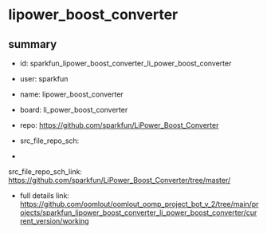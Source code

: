 # lipower_boost_converter
 
## summary 
* id: sparkfun_lipower_boost_converter_li_power_boost_converter
* user: sparkfun
* name: lipower_boost_converter
* board: li_power_boost_converter
* repo: https://github.com/sparkfun/LiPower_Boost_Converter



* src_file_repo_sch: 
*
 src_file_repo_sch_link: https://github.com/sparkfun/LiPower_Boost_Converter/tree/master/
* full details link: https://github.com/oomlout/oomlout_oomp_project_bot_v_2/tree/main/projects/sparkfun_lipower_boost_converter_li_power_boost_converter/current_version/working  






